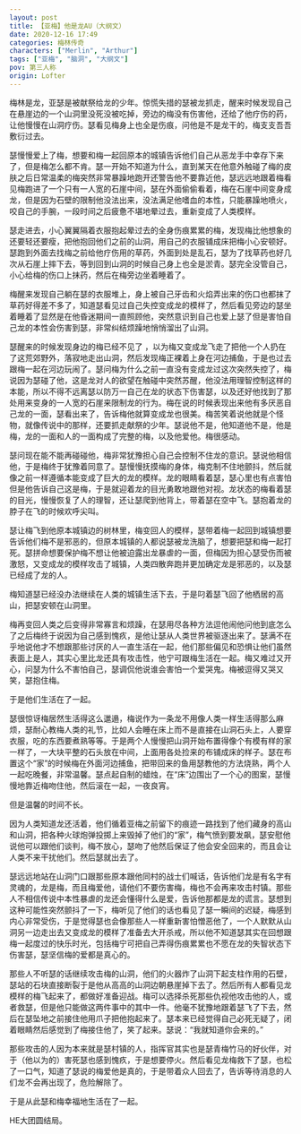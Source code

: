 ```yaml
---
layout: post
title: 【亚梅】他是龙AU（大纲文）
date: 2020-12-16 17:49
categories: 梅林传奇
characters: ["Merlin", "Arthur"]
tags: ["亚梅", "脑洞", "大纲文"]
pov: 第三人称
origin: Lofter
---
```


梅林是龙，亚瑟是被献祭给龙的少年。惊慌失措的瑟被龙抓走，醒来时候发现自己在悬崖边的一个山洞里没死没被吃掉，旁边的梅没有伤害他，还给了他疗伤的药，让他慢慢在山洞疗伤。瑟看见梅身上也全是伤痕，问他是不是龙干的，梅支支吾吾敷衍过去。

瑟慢慢爱上了梅，想要和梅一起回原本的城镇告诉他们自己从恶龙手中幸存下来了，但是梅怎么都不肯。瑟一开始不知道为什么，直到某天在他意外触碰了梅的皮肤之后日常温柔的梅突然非常暴躁地跑开还警告他不要靠近他，瑟远远地跟着梅看见梅跑进了一个只有一人宽的石崖中间，瑟在外面偷偷看着，梅在石崖中间变身成龙，但是因为石壁的限制他没法出来，没法满足他嗜血的本性，只能暴躁地喷火，咬自己的手腕，一段时间之后疲惫不堪地晕过去，重新变成了人类模样。

瑟走进去，小心翼翼隔着衣服抱起晕过去的全身伤痕累累的梅，发现梅比他想象的还要轻还要瘦，把他抱回他们之前的山洞，用自己的衣服铺成床把梅小心安顿好。瑟跑到外面去找梅之前给他疗伤用的草药，外面到处是乱石，瑟为了找草药也好几次从石崖上摔下去，等到回到山洞的时候自己身上也全是淤青。瑟完全没管自己，小心给梅的伤口上抹药，然后在梅旁边坐着睡着了。

梅醒来发现自己躺在瑟的衣服堆上，身上被自己牙齿和火焰弄出来的伤口也都抹了草药好得差不多了，知道瑟看见过自己失控变成龙的模样了，然后看见旁边的瑟坐着睡着了显然是在他昏迷期间一直照顾他，突然意识到自己也爱上瑟了但是害怕自己龙的本性会伤害到瑟，非常纠结烦躁地悄悄溜出了山洞。

瑟醒来的时候发现身边的梅已经不见了 ，以为梅又变成龙飞走了把他一个人扔在了这荒郊野外，落寂地走出山洞，然后发现梅正裸着上身在河边捕鱼，于是也过去跟梅一起在河边玩闹了。瑟问梅为什么之前一直没有变成龙过这次突然失控了，梅说因为瑟碰了他，这是龙对人的欲望在触碰中突然苏醒，他没法用理智控制这样的本能，所以不得不远离瑟以防万一自己在龙的状态下伤害瑟，以及还好他找到了那处用来变身的一人宽的石崖来限制龙的行为。梅在说的时候表现出来他有多厌恶自己龙的一面，瑟看出来了，告诉梅他就算变成龙也很美。梅苦笑着说他就是个怪物，就像传说中的那样，还要抓走献祭的少年。瑟说他不是，他知道他不是，他是梅，龙的一面和人的一面构成了完整的梅，以及他爱他。梅很感动。

瑟问现在能不能再碰碰他，梅非常犹豫担心自己会控制不住龙的意识。瑟说他相信他，于是梅终于犹豫着同意了。瑟慢慢抚摸梅的身体，梅克制不住地颤抖，然后就像之前一样遵循本能变成了巨大的龙的模样。龙的眼睛看着瑟，瑟心里也有点害怕但是他告诉自己这是梅，于是就迎着龙的目光勇敢地跟他对视。龙状态的梅看着瑟的目光，慢慢恢复了人的理智，还让瑟爬到他背上，带着瑟在空中飞。瑟抱着龙的脖子在飞的时候欢呼尖叫。

瑟让梅飞到他原本城镇边的树林里，梅变回人的模样，瑟带着梅一起回到城镇想要告诉他们梅不是邪恶的，但原本城镇的人都说瑟被龙洗脑了，想要把瑟和梅一起打死。瑟拼命想要保护梅不想让他被迫露出龙暴虐的一面，但梅因为担心瑟受伤而被激怒，又变成龙的模样攻击了城镇，人类四散奔跑并更加确定龙是邪恶的，以及瑟已经成了龙的人。

梅知道瑟已经没办法继续在人类的城镇生活下去，于是叼着瑟飞回了他栖居的高山，把瑟安顿在山洞里。

梅再变回人类之后变得非常寡言和烦躁，在瑟用尽各种方法逗他闹他问他到底怎么了之后梅终于说因为自己感到愧疚，是他让瑟从人类世界被驱逐出来了。瑟满不在乎地说他才不想跟那些讨厌的人一直生活在一起，他们那些偏见和恐惧让他们虽然表面上是人，其实心里比龙还具有攻击性，他宁可跟梅生活在一起。梅又难过又开心，问瑟为什么不害怕自己，瑟调侃他说谁会害怕一个爱哭鬼。梅被逗得又哭又笑，瑟抱住梅。

于是他们生活在了一起。

瑟很惊讶梅居然生活得这么邋遢，梅说作为一条龙不用像人类一样生活得那么麻烦，瑟耐心教梅人类的礼节，比如人会睡在床上而不是直接在山洞石头上，人要穿衣服，吃的东西要煮熟等等。于是两个人慢慢把山洞开始布置得像个有模有样的家一样了，一大块平整的石头放在中间，上面用各处捡来的布铺成床的样子。瑟在布置这个“家”的时候梅在外面河边捕鱼，把带回来的鱼用瑟教他的方法烧熟，两个人一起吃晚餐，非常温馨。瑟点起自制的蜡烛，在“床”边围出了一个心的图案，瑟慢慢地靠近梅吻住他，然后滚在一起，一夜良宵。

但是温馨的时间不长。

因为人类知道龙还活着，他们循着亚梅之前留下的痕迹一路找到了他们藏身的高山和山洞，把各种火球炮弹投掷上来毁掉了他们的“家”，梅气愤到要发飙，瑟安慰他说他可以跟他们谈判，梅不放心，瑟吻了他然后保证了他会安全回来的，而且会让人类不来干扰他们。然后瑟就出去了。

瑟远远地站在山洞门口跟那些原本跟他同村的战士们喊话，告诉他们龙是有名字有灵魂的，龙是梅，而且梅爱他，请他们不要伤害梅，梅也不会再来攻击村镇。那些人不相信传说中本性暴虐的龙还会懂得什么是爱，告诉他那都是龙的谎言。瑟想到这种可能性突然颤抖了一下，梅听见了他们的话也看见了瑟一瞬间的迟疑，梅感到内心非常受伤，于是觉得瑟也会像那些人一样重新害怕憎恶他了，一个人默默从山洞另一边走出去又变成龙的模样了准备去大开杀戒，所以他不知道瑟其实在回想跟梅一起度过的快乐时光，包括梅宁可把自己弄得伤痕累累也不愿在龙的失智状态下伤害瑟，瑟坚信梅的爱都是真心的。

那些人不听瑟的话继续攻击梅的山洞，他们的火器炸了山洞下起支柱作用的石壁，瑟站的石块直接断裂于是他从高高的山洞边朝悬崖掉下去了。然后所有人都看见龙模样的梅飞起来了，都做好准备迎战。梅可以选择杀死那些仇视他攻击他的人，或者救瑟，但是他只能做这两件事中的其中一件。他毫不犹豫地跟着瑟飞了下去，然后在瑟坠地之前接住他用爪子把他抱起来了。瑟本来已经觉得自己必死无疑了，闭着眼睛然后感觉到了梅接住他了，笑了起来。瑟说：“我就知道你会来的。”

那些攻击的人因为本来就是瑟村镇的人，指挥官其实也是瑟青梅竹马的好伙伴，对于（他以为的）害死瑟也感到愧疚，于是想要停火。然后看见龙梅救下了瑟，也松了一口气，知道了瑟说的梅爱他是真的，于是带着众人回去了，告诉等待消息的人们龙不会再出现了，危险解除了。

于是从此瑟和梅幸福地生活在了一起。

HE大团圆结局。
